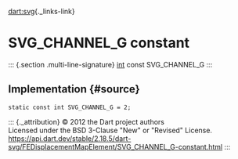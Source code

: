 [dart:svg](../../dart-svg/dart-svg-library){._links-link}

SVG\_CHANNEL\_G constant
========================

::: {.section .multi-line-signature}
[int](../../dart-core/int-class) const SVG\_CHANNEL\_G
:::

Implementation {#source}
--------------

``` {.language-dart data-language="dart"}
static const int SVG_CHANNEL_G = 2;
```

::: {._attribution}
© 2012 the Dart project authors\
Licensed under the BSD 3-Clause \"New\" or \"Revised\" License.\
<https://api.dart.dev/stable/2.18.5/dart-svg/FEDisplacementMapElement/SVG_CHANNEL_G-constant.html>
:::
